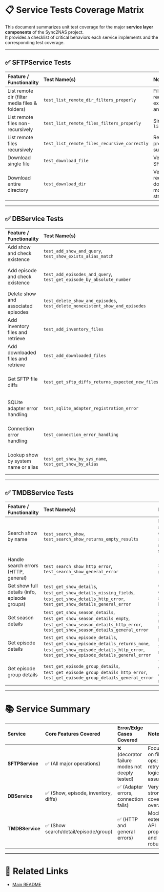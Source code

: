 # 📋 Service Tests Coverage Matrix

This document summarizes unit test coverage for the major **service layer components** of the Sync2NAS project.  
It provides a checklist of critical behaviors each service implements and the corresponding test coverage.

---

## ✅ SFTPService Tests

| Feature / Functionality                         | Test Name(s)                                 | Notes                                               |
|:-------------------------------------------------|:---------------------------------------------|:----------------------------------------------------|
| List remote dir (filter media files & folders)   | `test_list_remote_dir_filters_properly`      | Filters out recent files, excluded types and names  |
| List remote files non-recursively                | `test_list_remote_files_filters_properly`    | Similar logic as `list_remote_dir`                  |
| List remote files recursively                    | `test_list_remote_files_recursive_correctly`| Recurses properly into subdirectories              |
| Download single file                             | `test_download_file`                         | Verifies correct SFTP `get` call                    |
| Download entire directory                        | `test_download_dir`                          | Verifies recursive download with mocked structure   |

---

## ✅ DBService Tests

| Feature / Functionality                         | Test Name(s)                                         | Notes                                             |
|:-------------------------------------------------|:-----------------------------------------------------|:--------------------------------------------------|
| Add show and check existence                    | `test_add_show_and_query`, `test_show_exists_alias_match` | Includes alias matching                        |
| Add episode and check existence                 | `test_add_episodes_and_query`, `test_get_episode_by_absolute_number` | Standard episode addition and lookup        |
| Delete show and associated episodes             | `test_delete_show_and_episodes`, `test_delete_nonexistent_show_and_episodes` | Safe even if nonexistent            |
| Add inventory files and retrieve                | `test_add_inventory_files`                          | Adds file metadata and verifies retrieval        |
| Add downloaded files and retrieve               | `test_add_downloaded_files`                         | Adds file metadata and verifies retrieval        |
| Get SFTP file diffs                             | `test_get_sftp_diffs_returns_expected_new_files`    | Diffing temp vs downloaded files                 |
| SQLite adapter error handling                   | `test_sqlite_adapter_registration_error`            | Simulates adapter failures gracefully             |
| Connection error handling                       | `test_connection_error_handling`                    | Simulates DB connection failure                   |
| Lookup show by system name or alias             | `test_get_show_by_sys_name`, `test_get_show_by_alias`| Alias and system name search                      |

---

## ✅ TMDBService Tests

| Feature / Functionality                         | Test Name(s)                                         | Notes                                             |
|:-------------------------------------------------|:-----------------------------------------------------|:--------------------------------------------------|
| Search show by name                             | `test_search_show`, `test_search_show_returns_empty_results` | Normal and empty search results tested      |
| Handle search errors (HTTP, general)            | `test_search_show_http_error`, `test_search_show_general_error` | Search resilience                             |
| Get show full details (info, episode groups)    | `test_get_show_details`, `test_get_show_details_missing_fields`, `test_get_show_details_http_error`, `test_get_show_details_general_error` | Complete coverage and error handling         |
| Get season details                              | `test_get_show_season_details`, `test_get_show_season_details_empty`, `test_get_show_season_details_http_error`, `test_get_show_season_details_general_error` | Season metadata retrieval                   |
| Get episode details                             | `test_get_show_episode_details`, `test_get_show_episode_details_returns_none`, `test_get_show_episode_details_http_error`, `test_get_show_episode_details_general_error` | Episode-specific retrieval                 |
| Get episode group details                       | `test_get_episode_group_details`, `test_get_episode_group_details_http_error`, `test_get_episode_group_details_general_error` | Testing for grouping metadata                |

---

# 📚 Service Summary

| Service        | Core Features Covered | Error/Edge Cases Covered | Notes                                           |
|:---------------|:----------------------|:-------------------------|:------------------------------------------------|
| **SFTPService** | ✅ (All major operations) | ❌ (decorator failure modes not deeply tested) | Focused on file ops; retry logic assumed |
| **DBService**  | ✅ (Show, episode, inventory, diffs) | ✅ (Adapter errors, connection fails)          | Very strong coverage overall                      |
| **TMDBService** | ✅ (Show search/detail/episode/group) | ✅ (HTTP and general errors)                    | Mocks external API properly and robustly          |

---

# 🔗 Related Links
- [Main README](../README.md)